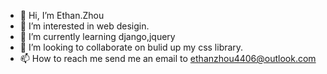 - 👋 Hi, I’m Ethan.Zhou
- 👀 I’m interested in web desigin.
- 🌱 I’m currently learning django,jquery
- 💞️ I’m looking to collaborate on bulid up my css library.
- 📫 How to reach me send me an email to ethanzhou4406@outlook.com

<!---
EthanZhou4406/EthanZhou4406 is a ✨ special ✨ repository because its `README.md` (this file) appears on your GitHub profile.
You can click the Preview link to take a look at your changes.
--->
